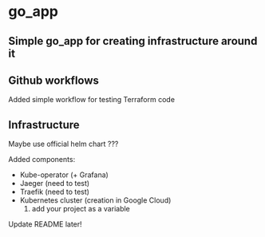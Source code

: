 # go_app

## Simple go_app for creating infrastructure around it

## Github workflows

Added simple workflow for testing Terraform code

## Infrastructure

Maybe use official helm chart ???

Added components:

- Kube-operator (+ Grafana)
- Jaeger (need to test)
- Traefik (need to test)
- Kubernetes cluster (creation in Google Cloud)
    1. add your project as a variable

Update README later!
